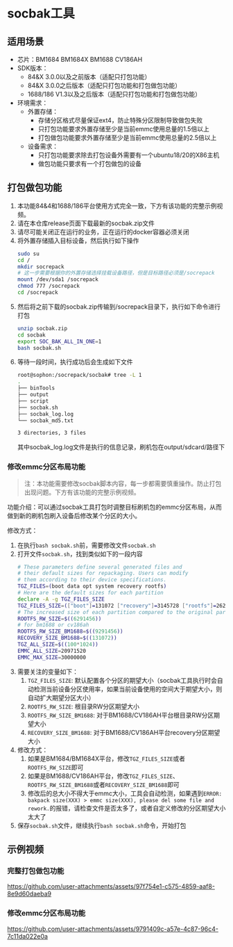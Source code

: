 # socbak工具

## 适用场景

* 芯片：BM1684 BM1684X BM1688 CV186AH
* SDK版本：
  * 84&X 3.0.0以及之前版本（适配只打包功能）
  * 84&X 3.0.0之后版本（适配只打包功能和打包做包功能）
  * 1688/186 V1.3以及之后版本（适配只打包功能和打包做包功能）
* 环境需求：
  * 外置存储：
    * 存储分区格式尽量保证ext4，防止特殊分区限制导致做包失败
    * 只打包功能要求外置存储至少是当前emmc使用总量的1.5倍以上
    * 打包做包功能要求外置存储至少是当前emmc使用总量的2.5倍以上
  * 设备需求：
    * 只打包功能要求除去打包设备外需要有一个ubuntu18/20的X86主机
    * 做包功能只要求有一个打包做包的设备

## 打包做包功能

1. 本功能84&4和1688/186平台使用方式完全一致，下方有该功能的完整示例视频。
2. 请在本仓库release页面下载最新的socbak.zip文件
3. 请尽可能关闭正在运行的业务，正在运行的docker容器必须关闭
4. 将外置存储插入目标设备，然后执行如下操作
   ``` bash
   sudo su
   cd /
   mkdir socrepack
   # 这一步需要根据你的外置存储选择挂载设备路径，但是目标路径必须是/socrepack
   mount /dev/sda1 /socrepack
   chmod 777 /socrepack
   cd /socrepack
   ```
5. 然后将之前下载的socbak.zip传输到/socrepack目录下，执行如下命令进行打包
   ``` bash
   unzip socbak.zip
   cd socbak
   export SOC_BAK_ALL_IN_ONE=1
   bash socbak.sh
   ```
6. 等待一段时间，执行成功后会生成如下文件
   ``` bash
   root@sophon:/socrepack/socbak# tree -L 1
   .
   ├── binTools
   ├── output
   ├── script
   ├── socbak.sh
   ├── socbak_log.log
   └── socbak_md5.txt
   
   3 directories, 3 files
   ```
   其中socbak_log.log文件是执行的信息记录，刷机包在output/sdcard/路径下

### 修改emmc分区布局功能

> 注：本功能需要修改socbak脚本内容，每一步都需要慎重操作。防止打包出现问题。下方有该功能的完整示例视频。

功能介绍：可以通过socbak工具打包时调整目标刷机包的emmc分区布局，从而做到新的刷机包刷入设备后修改某个分区的大小。

修改方式：
1. 在执行`bash socbak.sh`前，需要修改文件`socbak.sh`
2. 打开文件`socbak.sh`，找到类似如下的一段内容
   ``` bash
   # These parameters define several generated files and
   # their default sizes for repackaging. Users can modify
   # them according to their device specifications.
   TGZ_FILES=(boot data opt system recovery rootfs)
   # Here are the default sizes for each partition
   declare -A -g TGZ_FILES_SIZE
   TGZ_FILES_SIZE=(["boot"]=131072 ["recovery"]=3145728 ["rootfs"]=2621440 ["opt"]=2097152 ["system"]=2097152 ["data"]=4194304)
   # The increased size of each partition compared to the original partition table
   ROOTFS_RW_SIZE=$((6291456))
   # for bm1688 or cv186ah
   ROOTFS_RW_SIZE_BM1688=$((9291456))
   RECOVERY_SIZE_BM1688=$((131072))
   TGZ_ALL_SIZE=$((100*1024))
   EMMC_ALL_SIZE=20971520
   EMMC_MAX_SIZE=30000000
   ```
3. 需要关注的变量如下：
   1. `TGZ_FILES_SIZE`: 默认配置各个分区的期望大小（socbak工具执行时会自动检测当前设备分区使用率，如果当前设备使用的空间大于期望大小，则自动扩大期望分区大小）
   2. `ROOTFS_RW_SIZE`: 根目录RW分区期望大小
   3. `ROOTFS_RW_SIZE_BM1688`: 对于BM1688/CV186AH平台根目录RW分区期望大小
   4. `RECOVERY_SIZE_BM1688`: 对于BM1688/CV186AH平台recovery分区期望大小
4. 修改方式：
   1. 如果是BM1684/BM1684X平台，修改`TGZ_FILES_SIZE`或者`ROOTFS_RW_SIZE`即可
   2. 如果是BM1688/CV186AH平台，修改`TGZ_FILES_SIZE`、`ROOTFS_RW_SIZE_BM1688`或者`RECOVERY_SIZE_BM1688`即可
   3. 修改后的总大小不得大于emmc大小，工具会自动检测，如果遇到`ERROR: bakpack size(XXX) > emmc size(XXX), please del some file and rework.`的报错，请检查文件是否太多了，或者自定义修改的分区期望大小太大了
5. 保存`socbak.sh`文件，继续执行`bash socbak.sh`命令，开始打包

## 示例视频

### 完整打包做包功能

https://github.com/user-attachments/assets/97f754e1-c575-4859-aaf8-8e9d60daeba9

### 修改emmc分区布局功能

https://github.com/user-attachments/assets/9791409c-a57e-4c87-96c4-7c11da022e0a
